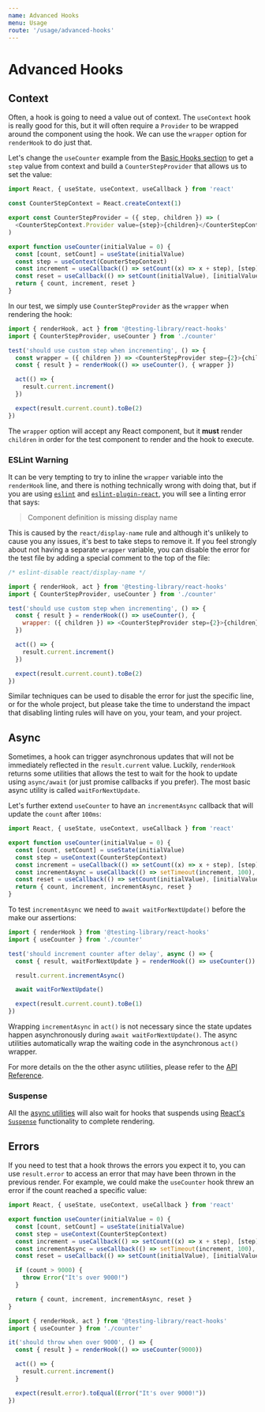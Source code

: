 ```yaml
---
name: Advanced Hooks
menu: Usage
route: '/usage/advanced-hooks'
---
```


# Advanced Hooks

## Context

Often, a hook is going to need a value out of context. The `useContext` hook is really good for
this, but it will often require a `Provider` to be wrapped around the component using the hook. We
can use the `wrapper` option for `renderHook` to do just that.

Let's change the `useCounter` example from the [Basic Hooks section](/usage/basic-hooks) to get a
`step` value from context and build a `CounterStepProvider` that allows us to set the value:

```js
import React, { useState, useContext, useCallback } from 'react'

const CounterStepContext = React.createContext(1)

export const CounterStepProvider = ({ step, children }) => (
  <CounterStepContext.Provider value={step}>{children}</CounterStepContext.Provider>
)

export function useCounter(initialValue = 0) {
  const [count, setCount] = useState(initialValue)
  const step = useContext(CounterStepContext)
  const increment = useCallback(() => setCount((x) => x + step), [step])
  const reset = useCallback(() => setCount(initialValue), [initialValue])
  return { count, increment, reset }
}
```

In our test, we simply use `CounterStepProvider` as the `wrapper` when rendering the hook:

```js
import { renderHook, act } from '@testing-library/react-hooks'
import { CounterStepProvider, useCounter } from './counter'

test('should use custom step when incrementing', () => {
  const wrapper = ({ children }) => <CounterStepProvider step={2}>{children}</CounterStepProvider>
  const { result } = renderHook(() => useCounter(), { wrapper })

  act(() => {
    result.current.increment()
  })

  expect(result.current.count).toBe(2)
})
```

The `wrapper` option will accept any React component, but it **must** render `children` in order for
the test component to render and the hook to execute.

### ESLint Warning

It can be very tempting to try to inline the `wrapper` variable into the `renderHook` line, and
there is nothing technically wrong with doing that, but if you are using
[`eslint`](https://eslint.org/) and
[`eslint-plugin-react`](https://github.com/yannickcr/eslint-plugin-react), you will see a linting
error that says:

> Component definition is missing display name

This is caused by the `react/display-name` rule and although it's unlikely to cause you any issues,
it's best to take steps to remove it. If you feel strongly about not having a separate `wrapper`
variable, you can disable the error for the test file by adding a special comment to the top of the
file:

```js
/* eslint-disable react/display-name */

import { renderHook, act } from '@testing-library/react-hooks'
import { CounterStepProvider, useCounter } from './counter'

test('should use custom step when incrementing', () => {
  const { result } = renderHook(() => useCounter(), {
    wrapper: ({ children }) => <CounterStepProvider step={2}>{children}</CounterStepProvider>
  })

  act(() => {
    result.current.increment()
  })

  expect(result.current.count).toBe(2)
})
```

Similar techniques can be used to disable the error for just the specific line, or for the whole
project, but please take the time to understand the impact that disabling linting rules will have on
you, your team, and your project.

## Async

Sometimes, a hook can trigger asynchronous updates that will not be immediately reflected in the
`result.current` value. Luckily, `renderHook` returns some utilities that allows the test to wait
for the hook to update using `async/await` (or just promise callbacks if you prefer). The most basic
async utility is called `waitForNextUpdate`.

Let's further extend `useCounter` to have an `incrementAsync` callback that will update the `count`
after `100ms`:

```js
import React, { useState, useContext, useCallback } from 'react'

export function useCounter(initialValue = 0) {
  const [count, setCount] = useState(initialValue)
  const step = useContext(CounterStepContext)
  const increment = useCallback(() => setCount((x) => x + step), [step])
  const incrementAsync = useCallback(() => setTimeout(increment, 100), [increment])
  const reset = useCallback(() => setCount(initialValue), [initialValue])
  return { count, increment, incrementAsync, reset }
}
```

To test `incrementAsync` we need to `await waitForNextUpdate()` before the make our assertions:

```js
import { renderHook } from '@testing-library/react-hooks'
import { useCounter } from './counter'

test('should increment counter after delay', async () => {
  const { result, waitForNextUpdate } = renderHook(() => useCounter())

  result.current.incrementAsync()

  await waitForNextUpdate()

  expect(result.current.count).toBe(1)
})
```

Wrapping `incrementAsync` in `act()` is not necessary since the state updates happen
asynchronously during `await waitForNextUpdate()`. The async utilities automatically wrap the
waiting code in the asynchronous `act()` wrapper.

For more details on the the other async utilities, please refer to the
[API Reference](/reference/api#async-utilities).

### Suspense

All the [async utilities](/reference/api#async-utilities) will also wait for hooks that suspends
using [React's `Suspense`](https://reactjs.org/docs/code-splitting.html#reactlazy) functionality to
complete rendering.

## Errors

If you need to test that a hook throws the errors you expect it to, you can use `result.error` to
access an error that may have been thrown in the previous render. For example, we could make the
`useCounter` hook threw an error if the count reached a specific value:

```js
import React, { useState, useContext, useCallback } from 'react'

export function useCounter(initialValue = 0) {
  const [count, setCount] = useState(initialValue)
  const step = useContext(CounterStepContext)
  const increment = useCallback(() => setCount((x) => x + step), [step])
  const incrementAsync = useCallback(() => setTimeout(increment, 100), [increment])
  const reset = useCallback(() => setCount(initialValue), [initialValue])

  if (count > 9000) {
    throw Error("It's over 9000!")
  }

  return { count, increment, incrementAsync, reset }
}
```

```js
import { renderHook, act } from '@testing-library/react-hooks'
import { useCounter } from './counter'

it('should throw when over 9000', () => {
  const { result } = renderHook(() => useCounter(9000))

  act(() => {
    result.current.increment()
  }

  expect(result.error).toEqual(Error("It's over 9000!"))
})
```
